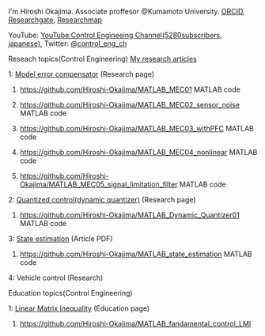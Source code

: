 I'm Hiroshi Okajima. Associate proffesor @Kumamoto University. [ORCID](https://orcid.org/0000-0001-7621-7482), [Researchgate](https://www.researchgate.net/profile/Hiroshi-Okajima), [Researchmap](https://researchmap.jp/read0203288?lang=en)

YouTube: [YouTube:Control Engineeing Channel(5280subscribers, japanese)](https://www.youtube.com/c/ControlEngineeringChannel/videos), Twitter: [@control_eng_ch](https://twitter.com/control_eng_ch)

Reseach topics(Control Engineering) [My research articles](https://sites.google.com/view/hiroshi-okajima/profile/research-achievements)

1: [Model error compensator](https://sites.google.com/view/hiroshi-okajima/model-error-compensator) (Research page)

  1. https://github.com/Hiroshi-Okajima/MATLAB_MEC01 MATLAB code
  
  2. https://github.com/Hiroshi-Okajima/MATLAB_MEC02_sensor_noise MATLAB code
  
  3. https://github.com/Hiroshi-Okajima/MATLAB_MEC03_withPFC MATLAB code
  
  4. https://github.com/Hiroshi-Okajima/MATLAB_MEC04_nonlinear MATLAB code
  
  5. https://github.com/Hiroshi-Okajima/MATLAB_MEC05_signal_limitation_filter MATLAB code

2: [Quantized control(dynamic quantizer)](https://sites.google.com/view/hiroshi-okajima/dynamic-quantizer) (Research page)

  1. https://github.com/Hiroshi-Okajima/MATLAB_Dynamic_Quantizer01 MATLAB code

3: [State estimation](https://www.tandfonline.com/doi/full/10.1080/18824889.2021.1985702) (Article PDF)

  1. https://github.com/Hiroshi-Okajima/MATLAB_state_estimation MATLAB code

4: Vehicle control (Research)

Education topics(Control Engineering)

1: [Linear Matrix Inequality](https://sites.google.com/view/hiroshi-okajima/linear-matrix-inequality) (Education page)

   1. https://github.com/Hiroshi-Okajima/MATLAB_fandamental_control_LMI
